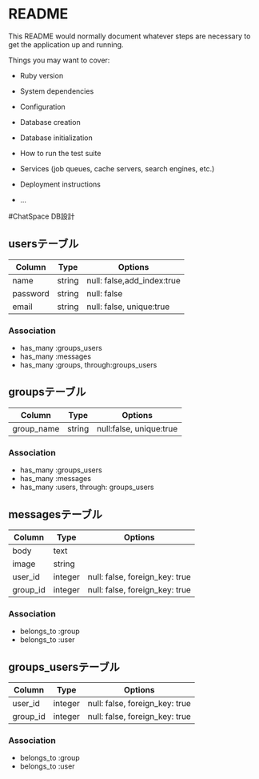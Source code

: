 # README

This README would normally document whatever steps are necessary to get the
application up and running.

Things you may want to cover:

* Ruby version

* System dependencies

* Configuration

* Database creation

* Database initialization

* How to run the test suite

* Services (job queues, cache servers, search engines, etc.)

* Deployment instructions

* ...

#ChatSpace DB設計

## usersテーブル
|Column|Type|Options|
|------|----|-------|
|name|string|null: false,add_index:true|
|password|string|null: false|
|email|string|null: false, unique:true|
### Association
- has_many :groups_users
- has_many :messages
- has_many :groups, through:groups_users

## groupsテーブル
|Column|Type|Options|
|------|----|-------|
|group_name|string|null:false, unique:true|
### Association
- has_many :groups_users
- has_many :messages
- has_many :users, through: groups_users

## messagesテーブル
|Column|Type|Options|
|------|----|-------|
|body|text|
|image|string|
|user_id|integer|null: false, foreign_key: true|
|group_id|integer|null: false, foreign_key: true|
### Association
- belongs_to :group
- belongs_to :user

## groups_usersテーブル
|Column|Type|Options|
|------|----|-------|
|user_id|integer|null: false, foreign_key: true|
|group_id|integer|null: false, foreign_key: true|
### Association
- belongs_to :group
- belongs_to :user